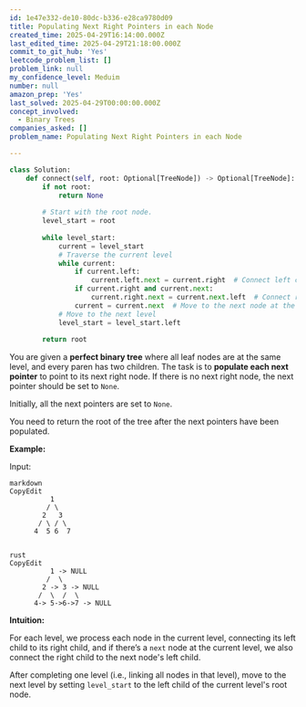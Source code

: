```yaml
---
id: 1e47e332-de10-80dc-b336-e28ca9780d09
title: Populating Next Right Pointers in each Node
created_time: 2025-04-29T16:14:00.000Z
last_edited_time: 2025-04-29T21:18:00.000Z
commit_to_git_hub: 'Yes'
leetcode_problem_list: []
problem_link: null
my_confidence_level: Meduim
number: null
amazon_prep: 'Yes'
last_solved: 2025-04-29T00:00:00.000Z
concept_involved:
  - Binary Trees
companies_asked: []
problem_name: Populating Next Right Pointers in each Node

---
```


```python
class Solution:
    def connect(self, root: Optional[TreeNode]) -> Optional[TreeNode]:
        if not root:
            return None
        
        # Start with the root node.
        level_start = root
        
        while level_start:
            current = level_start
            # Traverse the current level
            while current:
                if current.left:
                    current.left.next = current.right  # Connect left child to right child
                if current.right and current.next:
                    current.right.next = current.next.left  # Connect right child to next left child
                current = current.next  # Move to the next node at the current level
            # Move to the next level
            level_start = level_start.left
        
        return root

```

You are given a **perfect binary tree** where all leaf nodes are at the same level, and every paren has two children. The task is to **populate each next pointer** to point to its next right node. If there is no next right node, the next pointer should be set to `None`.

Initially, all the next pointers are set to `None`.

You need to return the root of the tree after the next pointers have been populated.

**Example:**

Input:

```plain text
markdown
CopyEdit
          1
         / \
        2   3
       / \ / \
      4  5 6  7


```

```plain text
rust
CopyEdit
          1 -> NULL
         /  \
        2 -> 3 -> NULL
       /  \  /  \
      4-> 5->6->7 -> NULL

```

**Intuition:**

For each level, we process each node in the current level, connecting its left child to its right child, and if there’s a `next` node at the current level, we also connect the right child to the next node's left child.

After completing one level (i.e., linking all nodes in that level), move to the next level by setting `level_start` to the left child of the current level's root node.

